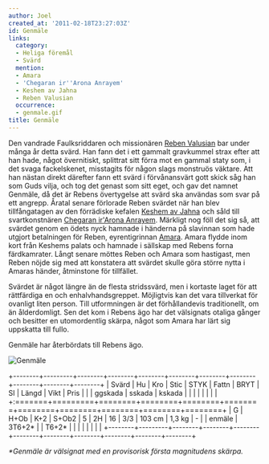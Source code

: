 ```yaml
---
author: Joel
created_at: '2011-02-18T23:27:03Z'
id: Genmäle
links:
  category:
  - Heliga föremål
  - Svärd
  mention:
  - Amara
  - 'Chegaran ir''Arona Anrayem'
  - Keshem av Jahna
  - Reben Valusian
  occurrence:
  - genmale.gif
title: Genmäle
---
```


Den vandrade Faulksriddaren och missionären [Reben Valusian] bar under många år detta svärd. Han
fann det i ett gammalt gravkummel strax efter att han hade, något övernitiskt, splittrat sitt förra
mot en gammal staty som, i det svaga fackelskenet, misstagits för någon slags monstruös väktare. Att
han nästan direkt därefter fann ett svärd i förvånansvärt gott skick såg han som Guds vilja, och tog
det genast som sitt eget, och gav det namnet Genmäle, då det är Rebens övertygelse att svärd ska
användas som svar på ett angrepp. Åratal senare förlorade Reben svärdet när han blev tillfångatagen
av den förrädiske kefalen [Keshem av Jahna] och såld till svartkonstnären [Chegaran ir'Arona
Anrayem]. Märkligt nog föll det sig så, att svärdet genom en ödets nyck hamnade i händerna på
slavinnan som hade utgjort betalningen för Reben, eyrentigrinnan [Amara]. Amara flydde inom kort
från Keshems palats och hamnade i sällskap med Rebens forna färdkamrater. Långt senare möttes Reben
och Amara som hastigast, men Reben nöjde sig med att konstatera att svärdet skulle göra större nytta
i Amaras händer, åtminstone för tillfället.

Svärdet är något längre än de flesta stridssvärd, men i kortaste laget för att rättfärdiga en och
enhalvhandsgreppet. Möjligtvis kan det vara tillverkat för ovanligt liten person. Till utformningen
är det förhållandevis traditionellt, om än ålderdomligt. Sen det kom i Rebens ägo har det välsignats
otaliga gånger och besitter en utomordentlig skärpa, något som Amara har lärt sig uppskatta till
fullo.

Genmäle har återbördats till Rebens ägo.

![Genmäle]

+--------+---------+--------+--------+--------+--------+--------+--------+--------+--------+--------+
| Svärd  | Hu      | Kro    | Stic   | STYK   | Fattn  | BRYT   | SI     | Längd  | Vikt   | Pris   |
|        | ggskada | sskada | kskada |        |        |        |        |        |        |        |
+:=======+=========+========+========+========+========+========+========+========+========+========+
| G      | H+Ob    | K+2    | S+Ob2  | 5      | 2H     | 16     | 3/3    | 103 cm | 1,3 kg | \-     |
| enmäle | 3T6+2\* |        | T6+2\* |        |        |        |        |        |        |        |
+--------+---------+--------+--------+--------+--------+--------+--------+--------+--------+--------+

*\*Genmäle är välsignat med en provisorisk första magnitudens skärpa.*

  [Reben Valusian]: Reben_Valusian
  [Keshem av Jahna]: Keshem_av_Jahna
  [Chegaran ir'Arona Anrayem]: Chegaran_irArona_Anrayem
  [Amara]: Amara
  [Genmäle]: genmale.gif "Genmäle"